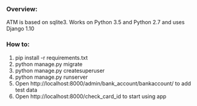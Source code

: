 ### Overview:
ATM is based on sqlite3. Works on Python 3.5 and Python 2.7 and uses Django 1.10

### How to:
1. pip install -r requirements.txt
2. python manage.py migrate
3. python manage.py createsuperuser
3. python manage.py runserver
4. Open http://localhost:8000/admin/bank_account/bankaccount/ to add test data
5. Open http://localhost:8000/check_card_id to start using app
